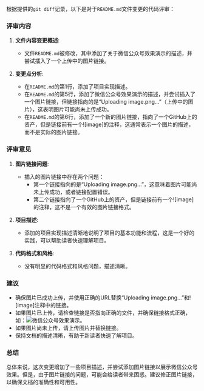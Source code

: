 根据提供的`git diff`记录，以下是对于`README.md`文件变更的代码评审：

### 评审内容

1. **文件内容变更概述**:
   - 文件`README.md`被修改，其中添加了关于微信公众号效果演示的描述，并尝试插入了一个上传中的图片链接。

2. **变更点分析**:
   - 在`README.md`的第1行，添加了项目实现描述。
   - 在`README.md`的第5行，添加了微信公众号效果演示的描述，并尝试插入了一个图片链接，但链接指向的是“Uploading image.png…”（上传中的图片），这表明图片可能尚未上传成功。
   - 在`README.md`的第6行，添加了一个新的图片链接，指向了一个GitHub上的资产，但是链接前有一个![image]的注释，这通常表示一个图片的描述，而不是实际的图片链接。

### 评审意见

1. **图片链接问题**:
   - 插入的图片链接中存在两个问题：
     - 第一个链接指向的是“Uploading image.png…”，这意味着图片可能尚未上传成功，或者链接配置错误。
     - 第二个链接指向了一个GitHub上的资产，但是链接前有一个![image]的注释，这不是一个有效的图片链接格式。

2. **项目描述**:
   - 添加的项目实现描述清晰地说明了项目的基本功能和流程，这是一个好的实践，可以帮助读者快速理解项目。

3. **代码格式和风格**:
   - 没有明显的代码格式和风格问题，描述清晰。

### 建议

- 确保图片已成功上传，并使用正确的URL替换“Uploading image.png…”和![image]注释中的链接。
- 如果图片已上传，请检查链接是否指向正确的文件，并确保链接格式正确，如：![微信公众号效果演示](正确的图片URL)。
- 如果图片尚未上传，请上传图片并替换链接。
- 保持文档的描述清晰，有助于新读者快速了解项目。

### 总结

总体来说，这次变更增加了一些项目描述，并尝试添加图片链接以展示微信公众号效果。但是，由于图片链接的问题，可能会给读者带来困惑。建议修正图片链接，以确保文档的准确性和可用性。
